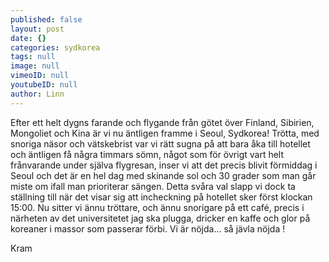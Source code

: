 ```yaml
---
published: false
layout: post
date: {}
categories: sydkorea
tags: null
image: null
vimeoID: null
youtubeID: null
author: Linn
---
```


Efter ett helt dygns farande och flygande från götet över Finland, Sibirien, Mongoliet och Kina är vi nu äntligen framme i Seoul, Sydkorea! Trötta, med snoriga näsor och vätskebrist var vi rätt sugna på att bara åka till hotellet och äntligen få några timmars sömn, något som för övrigt vart helt frånvarande under själva flygresan, inser vi att det precis blivit förmiddag i Seoul och det är en hel dag med skinande sol och 30 grader som man går miste om ifall man prioriterar sängen. Detta svåra val slapp vi dock ta ställning till när det visar sig att incheckning på hotellet sker först klockan 15:00. Nu sitter vi ännu tröttare, och ännu snorigare på ett café, precis i närheten av det universitetet jag ska plugga, dricker en kaffe och glor på koreaner i massor som passerar förbi. Vi är nöjda… så jävla nöjda !

Kram
